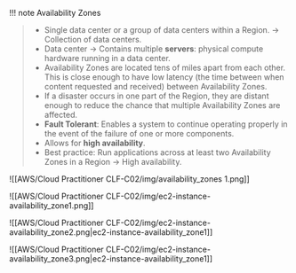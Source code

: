 
!!! note Availability Zones
> - Single data center or a group of data centers within a Region. -> Collection of data centers.
> - Data center -> Contains multiple **servers**: physical compute hardware running in a data center.
> - Availability Zones are located tens of miles apart from each other. This is close enough to have low latency (the time between when content requested and received) between Availability Zones. 
> - If a disaster occurs in one part of the Region, they are distant enough to reduce the chance that multiple Availability Zones are affected.
> - **Fault Tolerant**: Enables a system to continue operating properly in the event of the failure of one or more components.
> - Allows for **high availability**.
> - Best practice: Run applications across at least two Availability Zones in a Region -> High availability.


![[AWS/Cloud Practitioner CLF-C02/img/availability_zones 1.png]]


![[AWS/Cloud Practitioner CLF-C02/img/ec2-instance-availability_zone1.png]]

![[AWS/Cloud Practitioner CLF-C02/img/ec2-instance-availability_zone2.png|ec2-instance-availability_zone1]]

![[AWS/Cloud Practitioner CLF-C02/img/ec2-instance-availability_zone3.png|ec2-instance-availability_zone1]]